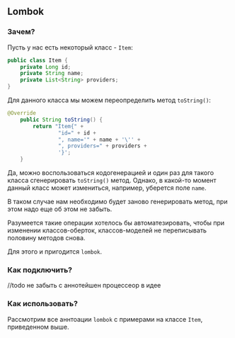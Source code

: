 ## Lombok
### Зачем?
Пусть у нас есть некоторый класс - `Item`:
```java
public class Item {
    private Long id;
    private String name;
    private List<String> providers;
}
```

Для данного класса мы можем переопределить метод `toString()`:
```java
@Override
    public String toString() {
        return "Item{" +
                "id=" + id +
                ", name='" + name + '\'' +
                ", providers=" + providers +
                '}';
    }
```

Да, можно воспользоваться кодогенерацией и один раз для такого класса сгенерировать `toString()` метод.
Однако, в какой-то момент данный класс может измениться, например, уберется поле `name`.

В таком случае нам необходимо будет заново генерировать метод, при этом надо еще об этом не забыть.

Разумеется такие операции хотелось бы автоматезировать, чтобы при изменении классов-оберток, классов-моделей не переписывать половину методов снова.

Для этого и пригодится `lombok`.

### Как подключить?
//todo не забыть с аннотейшен процессеор в идее

### Как использовать?
Рассмотрим все аннтоации `lombok` с примерами на классе `Item`, приведенном выше.
